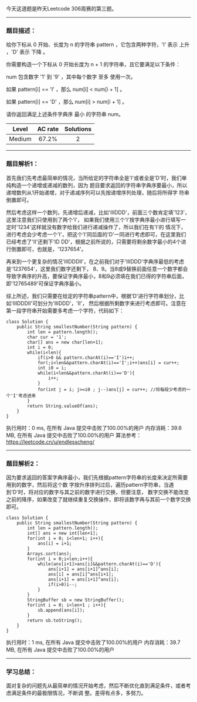 今天这道题是昨天Leetcode 306周赛的第三题。

---

<h3>题目描述：</h3>
给你下标从 0 开始、长度为 n 的字符串 pattern ，它包含两种字符，'I' 表示 上升 ，'D' 表示 下降 。


你需要构造一个下标从 0 开始长度为 n + 1 的字符串，且它要满足以下条件：

num 包含数字 '1' 到 '9' ，其中每个数字 至多 使用一次。

如果 pattern[i] == 'I' ，那么 num[i] < num[i + 1] 。

如果 pattern[i] == 'D' ，那么 num[i] > num[i + 1] 。

请你返回满足上述条件字典序 最小 的字符串 num。

|Level|AC rate|Solutions|
|:---:|:---:|:---:|
|Medium|67.2%|2|

---

<h3>题目解析1：</h3>
首先我们先考虑最简单的情况，当所给定的字符串全是'I'或者全是'D'时，我们单纯构造一个递增或递减的数列，因为
题目要求返回的字符串字典序要最小，所以递增数列从1开始递增，对于递减序列可以先按递增序列处理，随后将所得字
符串倒置即可。

然后考虑这样一个数列，先递增后递减，比如'IIIDDD'，前面三个数肯定填'123'，这里注意我们只使用到了两个'I'，
如果我们使用三个'I'按字典序最小进行填写一定时'1234'这样就没有数字给我们进行递减操作了，所以我们在有'I'的
情况下，进行考虑会少考虑一个'I'，把这个'I'同后面的'D'一同进行考虑即可，在这里我们已经考虑了'II'还剩下'ID
DD'，根据之前所说的，只需要将剩余数字最小的4个进行倒置即可，也就是，'1237654'。

再来到一个更复杂的情况'IIIDDDII'，在之前我们对于'IIIDDD'字典序最低的考虑是'1237654'，这里我们数字还剩下，
8、9。当8或9替换前面任意一个数字都会导致字典序的升高，要保证字典序最小，8和9必须填在我们已得的字符串后面，
即'12765489'可保证字典序最小。

综上所述，我们只需要在给定的字符串pattern中，根据'D'进行字符串划分，比如'IIIDDDII'可划分为'IIIDDD'，'II'，
然后根据所剩数字来进行考虑即可。注意在第一段字符串开始需要多考虑一个字符，代码如下：
```
class Solution {
    public String smallestNumber(String pattern) {
        int len = pattern.length();
        char cur = '1';
        char[] ans = new char[len+1];
        int i = 0;
        while(i<len){
            if(i>0 && pattern.charAt(i)=='I')i++;
            for(;i<len&&pattern.charAt(i)=='I';i++)ans[i] = cur++;
            int i0 = i;
            while(i<len&&pattern.charAt(i)=='D'){
                i++;
            }
            for(int j = i; j>=i0 ; j--)ans[j] = cur++; //将每段少考虑的一个'I'考虑进来
        }
        return String.valueOf(ans);
    }
}
```
执行用时：0 ms, 在所有 Java 提交中击败了100.00%的用户
内存消耗：39.6 MB, 在所有 Java 提交中击败了100.00%的用户
算法参考：https://leetcode.cn/u/endlesscheng/

---

<h3>题目解析2：</h3>
因为要求返回的答案字典序最小，我们先根据pattern字符串的长度来决定所需要用到的数字，然后将这个数
字按升序排列过后，遍历pattern字符串，当遇到'D'时，将对应的数字与其之前的数字进行交换，但要注意，
数字交换不能改变之前的降序，如果改变了就继续重复交换操作，即将该数字再与其前一个数字交换即可。

```
class Solution {
    public String smallestNumber(String pattern) {
        int len = pattern.length();
        int[] ans = new int[len+1];
        for(int i = 0; i<len+1; i++){
            ans[i] = i+1;
        }
        Arrays.sort(ans);
        for(int i = 0;i<len;i++){
            while(ans[i+1]>ans[i]&&pattern.charAt(i)=='D'){
                ans[i+1] = ans[i+1]^ans[i];
                ans[i] = ans[i]^ans[i+1];
                ans[i+1] = ans[i+1]^ans[i];
                if(i>0)i--;
            }
        }
        StringBuffer sb = new StringBuffer();
        for(int i = 0; i<len+1 ; i++){
            sb.append(ans[i]);
        }
        return sb.toString();
    }
}
```

执行用时：1 ms, 在所有 Java 提交中击败了100.00%的用户
内存消耗：39.7 MB, 在所有 Java 提交中击败了100.00%的用户

---

<h3>学习总结：</h3>
面对复杂的问题先从最简单的情况开始考虑，然后不断优化直到满足条件，或者考虑满足条件的最极限情况，不断调
整。差得有点多，多努力。
